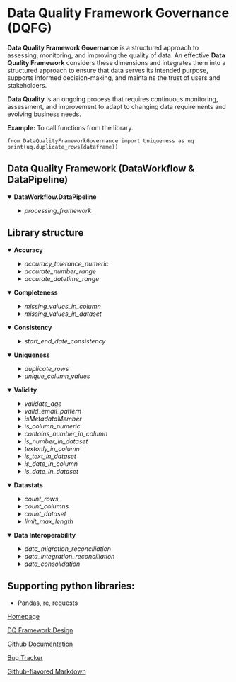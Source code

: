 
# Data Quality Framework Governance (DQFG)

**Data Quality Framework Governance** is a structured approach to assessing, monitoring, and improving the quality of data. An effective **Data Quality Framework** considers these dimensions and integrates them into a structured approach to ensure that data serves its intended purpose, supports informed decision-making, and maintains the trust of users and stakeholders.

**Data Quality** is an ongoing process that requires continuous monitoring, assessment, and improvement to adapt to changing data requirements and evolving business needs.

**Example:** To call functions from the library.

	from DataQualityFrameworkGovernance import Uniqueness as uq
	print(uq.duplicate_rows(dataframe))


## Data Quality Framework (DataWorkflow & DataPipeline)

<details open>
<summary><b>DataWorkflow.DataPipeline</b></summary>

<ul>

<details>
<summary><i>processing_framework</i></summary>

User configures **DataframeDictionary** and **DataFunctionConfig** in JSON file, based on the JSON file, data pipeline tasks will be performed in  processing framework.

	import pandas as pd
	from DataQualityFrameworkGovernance.DataWorkflow import DataPipeline as dp
	
	json_config_file = 'https://raw.githubusercontent.com/RajithPrabakaran/DataQualityFrameworkGovernance/main/Files/dq_pipeline_config.json'
	#output_csv = 'full path of system location to save the output / result - [OPTIONAL, if the result to be saved in a CSV file]'
	
	print(dp.processing_framework(json_config_file))

*The output_csv parameter is optional in 'processing_framework' function, and if specified, the result will be saved **exclusively in CSV file format.** Please provide the full path, including the desired CSV file name, for saving the output.*

*Refer [DataWorkflow](https://github.com/RajithPrabakaran/DataQualityFrameworkGovernance/blob/main/DataQualityFrameworkGovernance.png)*, *[Pre-configured Json](https://raw.githubusercontent.com/RajithPrabakaran/DataQualityFrameworkGovernance/main/Files/dq_pipeline_config.json)*

**Result**
|DateTime|DQ#|Dataset_name|DQ_Dimension|DQ_Rule/Function_name|Error_in_JSON|Error log|DQ_Rule/Function_description|DQ_Valid_count|DQ_Invalid_count|DQ_Total_count|DQ_Valid%|DQ_Invalid%|DQ_Flag_Inclusion|Data_enabled|Function_enabled|Parameter_enabled|Source|
|--|--|--|--|--|--|--|--|--|--|--|--|--|--|--|--|--|--|
|2023-12-23 11:44:13.324231|DQFGCP02|ecomm_data|Completeness|DataQualityFrameworkGovernance.Completeness.missing_values_in_column|No|No error in JSON config|"Parameter: df: 'ecomm_data', columnname: 'address2', calculate: 'Yes'"|7|43|50|14.000000000000002|86.0|Y|True|True|True|https://raw.githubusercontent.com/RajithPrabakaran/DataQualityFrameworkGovernance/main/Files/ecommerce_dataset.csv|
|2023-12-23 11:44:13.339754|DQFGCP01|ecomm_data|Completeness|DataQualityFrameworkGovernance.Completeness.missing_values_in_dataset|No|No error in JSON config|"Parameter: df: 'ecomm_data', calculate: 'Yes'"|770|80|50|90.58823529411765|9.411764705882353|Y|True|True|True|https://raw.githubusercontent.com/RajithPrabakaran/DataQualityFrameworkGovernance/main/Files/ecommerce_dataset.csv|
|2023-12-23 11:44:13.361530|DQFGAC01|ecomm_data|Accuracy|DataQualityFrameworkGovernance.Accuracy.accuracy_tolerance_numeric|No|No error in JSON config|"Parameter: df: 'ecomm_data', base_column: 'actual_price', lookup_column: 'discounted_price', tolerance_percentage: '0', calculate: 'Yes'"|0|50|50|0.0|100.0|Y|True|True|True|https://raw.githubusercontent.com/RajithPrabakaran/DataQualityFrameworkGovernance/main/Files/ecommerce_dataset.csv|
|2023-12-23 11:44:13.379107|DQFGAC02|ecomm_data|Accuracy|DataQualityFrameworkGovernance.Accuracy.accurate_number_range|No|No error in JSON config|"Parameter: df: 'ecomm_data', range_column_name: 'actual_price', lower_bound: '1', upper_bound: '1000', calculate: 'Yes'"|50|0|50|100.0|0.0|Y|True|True|True|https://raw.githubusercontent.com/RajithPrabakaran/DataQualityFrameworkGovernance/main/Files/ecommerce_dataset.csv|
|2023-12-23 11:44:13.395435|DQFGAC03|ecomm_data|Accuracy|DataQualityFrameworkGovernance.Accuracy.accurate_datetime_range|No|No error in JSON config|"Parameter: df: 'ecomm_data', range_column_name: 'purchase_datetime', from_date: '2023-05-01', to_date: '2023-05-28', date_format: '%Y-%m-%d', calculate: 'Yes'"|22|28|50|44.0|56.00000000000001|Y|True|True|True|https://raw.githubusercontent.com/RajithPrabakaran/DataQualityFrameworkGovernance/main/Files/ecommerce_dataset.csv|

</details>
</ul>
</details>

## Library structure

<details open>
<summary><b>Accuracy</b></summary>

<ul>

<details>
<summary><i>accuracy_tolerance_numeric</i></summary>

Calculating data quality accuracy of a set of values (base values) by comparing them to a known correct value (lookup value) by setting a user-defined tolerance percentage, applicable for numeric values.

	from  DataQualityFrameworkGovernance  import  Accuracy as ac
	print(ac.accuracy_tolerance_numeric(dataframe, 'base_column', 'lookup_column', tolerance_percentage))

</details>

<details>
<summary><i>accurate_number_range</i></summary>

Number range ensures that data values are accurate and conform to expected values or constraints. It is applicable to a variety of contexts, including exam scores, weather conditions, pricing, stock prices, age, income, speed limits for vehicles, water levels, and numerous other scenarios.

	from  DataQualityFrameworkGovernance  import  Accuracy as ac
	print(ac.accurate_number_range(dataframe, 'range_column_name', lower_bound, upper_bound))

	Example:
	print(ac.accurate_number_range(df, 'Age', 4, 12))
	(Output will extract the age between 4(lower bound) and 12 (upper bound) from column 'Age' in the dataset 'df')

</details>

<details>
<summary><i>accurate_datetime_range</i></summary>

The datetime range filter guarantees the accuracy and adherence of data values to predetermined criteria or constraints. It is applicable to a variety of contexts, including capturing outliers in date of birth, age and many more.

	from  DataQualityFrameworkGovernance  import  Accuracy as ac
	print(ac.accurate_datetime_range(Dataframe, 'range_column_name', 'from_date', 'to_date', 'date_format'))

	Example:
	print(ac.accurate_datetime_range(df, 'Date', '2023-01-15', '2023-03-01', '%Y-%m-%d'))

**Important**: Specify date format in *'%Y-%m-%d %H:%M:%S.%f'*  ***(It can be specified in any format aligned to source date format).***

</details>

</ul>
</details>

<details open>
<summary><b>Completeness</b></summary>

<ul>

<details>
<summary><i>missing_values_in_column</i></summary>

Summary of missing values in each column.

	from  DataQualityFrameworkGovernance  import  Completeness as cp
	print(cp.missing_values_in_column(dataframe))

</details>

<details>
<summary><i>missing_values_in_dataset</i></summary>

Summary of missing values in a dataset.

	from  DataQualityFrameworkGovernance  import  Completeness as cp
	print(cp.missing_values_in_dataset(dataframe))

</details>

</ul>
</details>

<details open>
<summary><b>Consistency</b></summary>

<ul>

<details>
<summary><i>start_end_date_consistency</i></summary>

If data in two columns is consistent, check if the "Start Date" and "End Date" column are in the correct chronological order. 

	from  DataQualityFrameworkGovernance  import  Consistency as ct
	#print(ct.start_end_date_consistency(dataframe, 'start_date_column_name', 'end_date_column_name', date_format))
	
	df = pd.read_csv('https://raw.githubusercontent.com/RajithPrabakaran/DataQualityFrameworkGovernance/main/Files/ecommerce_dataset.csv')
	print(ct.start_end_date_consistency(df, 'purchase_datetime', 'refund_date','%Y-%m-%d %H:%M:%S'))

**Important**: Specify date format in *'%Y-%m-%d %H:%M:%S.%f'*  ***(It can be specified in any format aligned to source date format).***

</details>

</ul>
</details>
  

<details open>
<summary><b>Uniqueness</b></summary>

<ul>

<details>
<summary><i>duplicate_rows</i></summary>

Identify and display **duplicate** rows in a dataset. 

  
	from  DataQualityFrameworkGovernance  import  Uniqueness as uq
	print(uq.duplicate_rows(dataframe))

</details>

<details>
<summary><i>unique_column_values</i></summary>

Display **unique column values** in a dataset. 

	from  DataQualityFrameworkGovernance  import  Uniqueness as uq
	print(uq.unique_column_values(dataframe, 'column_name'))

</details>

</ul>
</details>


<details open>
<summary><b>Validity</b></summary>

<ul>

<details>
<summary><i>validate_age</i></summary>

Validate age based on the criteria in a dataset. 

  	from  DataQualityFrameworkGovernance  import  Validity as vl
	print(vl.validate_age(dataframe, 'age_column', min_age, max_age))

</details>

<details>
<summary><i>vaild_email_pattern</i></summary>

Validating accuracy of email addresses in a dataset by verifying that they follow a valid email format.

	from  DataQualityFrameworkGovernance  import  Validity as vl
	print(vl.valid_email_pattern(dataframe,'email_column_name'))

</details>

<details>
<summary><i>isMetadataMember</i></summary>

If all values in a given array list are present in a specific column of a dataset then it provides a status message indicating whether all names are found or not. **Array values must be within square brackets.**
    
    #Examples
    #array list = ["Tom", "Jerry", "Donald"] - Text
	#array list = [10, 20, 30] - Numeric
	#array list = [True, False] - Boolean
	#array list = [0, 1] - Flag

	from  DataQualityFrameworkGovernance  import  Validity as vl
	df = pd.read_csv('https://raw.githubusercontent.com/RajithPrabakaran/DataQualityFrameworkGovernance/main/Files/ecommerce_dataset.csv')
	meta_member = ["Yes", "N"]
	
	print(vl.isMetadataMember(df, 'replaced', meta_member,"No"))
	#print(vl.isMetadataMember(dataframe, 'column_name_to_look', [array_list]))
	#Parameter 'No' is optional to enable and disable calculation


</details>

<details>
<summary><i>is_column_numeric</i></summary>

 Examines each value in a **column** and appends a new column to the existing column, indicating whether the column is numeric.

	from  DataQualityFrameworkGovernance  import  Validity as vl
	df = pd.read_csv('https://raw.githubusercontent.com/RajithPrabakaran/DataQualityFrameworkGovernance/main/Files/ecommerce_dataset.csv')
    print(vl.is_column_numeric(df, 'actual_price'))
	
	#print(vl.is_column_numeric(dataframe, 'column_name'))

</details>

<details>
<summary><i>contains_number_in_column</i></summary>

 Examines each value in a **column** and appends a new column to the existing column, indicating whether the values contains numeric.

	from  DataQualityFrameworkGovernance  import  Validity as vl
	df = pd.read_csv('https://raw.githubusercontent.com/RajithPrabakaran/DataQualityFrameworkGovernance/main/Files/ecommerce_dataset.csv')
    print(vl.contains_number_in_column(df, 'product_name'))
	
	#print(vl.contains_number_in_column(dataframe, 'column_name'))

</details>

<details>
<summary><i>is_number_in_dataset</i></summary>

Examines each value in a **dataset** and appends a new column for each existing column, indicating whether the values are numeric.

	from  DataQualityFrameworkGovernance  import  Validity as vl
	print(vl.is_number_in_dataset(dataframe))

	#Example for specific column selection
	is_number_in_dataset(dataframe[['column1','column7']])

</details>

<details>
<summary><i>textonly_in_column</i></summary>

 Examines each value in a **column** and appends a new column to the existing column, indicating whether the values are text. **Result would be false, if text or string contains number.**

	from  DataQualityFrameworkGovernance  import  Validity as vl
	df = pd.read_csv('https://raw.githubusercontent.com/RajithPrabakaran/DataQualityFrameworkGovernance/main/Files/ecommerce_dataset.csv')
    print(vl.textonly_in_column(df,'product_description'))

	#print(vl.textonly_in_column(dataframe, 'column_name'))

</details>

<details>
<summary><i>is_text_in_dataset</i></summary>

Examines each value in a **dataset** and appends a new column for each existing column, indicating whether the values are text. **Result would be false, if text or string contains number.**

	from  DataQualityFrameworkGovernance  import  Validity as vl
	print(vl.is_text_in_dataset(dataframe))

	#Example for specific column selection
	is_text_in_dataset(dataframe[['column1','column7']])

</details>

<details>
<summary><i>is_date_in_column</i></summary>

 Examines each value in a **column** and appends a new column to the existing column, indicating whether the values are in date time, in a speciifed format.

	from  DataQualityFrameworkGovernance  import  Validity as vl
	print(vl.is_date_in_column(dataframe,'column_name', date_format))

**Important**: Specify date format in *'%Y-%m-%d %H:%M:%S.%f'*  ***(It can be specified in any format aligned to source date format).***

</details>

<details>
<summary><i>is_date_in_dataset</i></summary>

 Examines each value in a **dataset** and appends a new column for each existing column, indicating whether the values are in date time, in a speciifed format.

	from  DataQualityFrameworkGovernance  import  Validity as vl
	df = pd.read_csv('https://raw.githubusercontent.com/RajithPrabakaran/DataQualityFrameworkGovernance/main/Files/ecommerce_dataset.csv')
	print(vl.is_date_in_dataset(df,'%Y-%m-%d %H:%M:%S'))

    #print(vl.is_date_in_dataset(df[['purchase_datetime','product_name']],'%Y-%m-%d %H:%M:%S'))
	#print(vl.is_date_in_dataset(dataframe, date_format))

	#Example for specific column selection
	is_date_in_dataset(dataframe[['column1','column7']], date_format='%Y-%m-%d')

**Important**: Specify date format in *'%Y-%m-%d %H:%M:%S.%f'*  ***(It can be specified in any format aligned to source date format).***

</details>

</details>


</ul>
</details>

</ul>
</details>

<details open>
<summary><b>Datastats</b></summary>

<ul>

<details>
<summary><i>count_rows</i></summary>

Count the number of rows in a DataFrame. 
  
  	from  DataQualityFrameworkGovernance  import  Datastats as ds
	print(ds.count_rows(dataframe))

</details>

<details>
<summary><i>count_columns</i></summary>

Count the number of columns in a DataFrame. 

    
  	from  DataQualityFrameworkGovernance  import  Datastats as ds
	print(ds.count_columns(dataframe))

</details>

<details>
<summary><i>count_dataset</i></summary>

Count the number of rows & columns in a DataFrame. 
    
  	from  DataQualityFrameworkGovernance  import  Datastats as ds
	print(ds.count_dataset(dataframe))

</details>

<details>
<summary><i>limit_max_length</i></summary>

 Limits the maximum length of a string to specific length. Example, when applied to the input string 'ABCDEFGH', the function returns 'ABCDE', effectively truncating the original string to the first 5 characters.
    
  	from  DataQualityFrameworkGovernance  import  Datastats as ds
	print(ds.limit_max_length(dataframe, column_name, start_length, length))

	#Example: 'ABCDEFGH' input string returns 'ABCDE'
	print(limit_max_length(df,'column_name',0,5))

</details>

</ul>
</details>


<details open>
<summary><b>Data Interoperability</b></summary>

<ul>

<details>
<summary><i>data_migration_reconciliation</i></summary>

**Data migration reconciliation** is a crucial step in ensuring the accuracy and integrity of data transfer between a source and target system. The process involves comparison of the source and target data to identify any disparities. If the columns in both datasets differ, the process returns an ouput to align the source and target dataset. 

**Output of column name mismatch**
| Column | MatchStatus | TableLocation |
|--|--|--|
| Department | Unmatched | Source |
| Departmentt | Unmatched | Target |
| EmployeeID | Matched | NotApplicable |

After structural alignment is confirmed, a comprehensive check is performed by comparing the content of each column. Any inconsistencies between the source and target data are flagged as mismatches. This includes the identification of specific 'column name(s)' where discrepancies occur, 'row number or position' and 'mismatched records' in both the source and target datasets. This comprehensive reporting ensures that discrepancies can be easily located and addressed, promoting data accuracy and the successful completion of the migration process.

  	from  DataQualityFrameworkGovernance  import  Interoperability as io
	print(io.data_migration_reconciliation(source_dataframe, target_dataframe))

	#Example of saving source and target dataframe from csv file

	import pandas as pd
	source_dataframe = pd.read_csv('source_data.csv')
	target_dataframe = pd.read_csv('target_data.csv')

**Result**
| Column | Row no. / Position |Source Data |Target Data |
|--|--|--|--|
| Column name | 2 | 33 | 3 |
| Column name | 289 | Donald Trump | Donald Duck |  

</details>

<details>
<summary><i>data_integration_reconciliation</i></summary>

**Data integration reconciliation** involves combining data from different sources into a unified view. This function compares two datasets, source_dataset and target_dataset, based on a unique identifier, ID. It checks for disparities in each column, cell by cell, between the two datasets. For each mismatch, it identifies the specific column and provides a status of "Matched" or "Mismatched." If the columns in both datasets differ, the process returns an ouput to align the source and target dataset. 

**Example output of column name mismatch**
| Column | MatchStatus | TableLocation |
|--|--|--|
| Department | Unmatched | Source |
| Departmentt | Unmatched | Target |
| EmployeeID | Matched | NotApplicable |

After structural alignment is confirmed, a comprehensive check is performed by comparing the content of each column. Any inconsistencies between the source and target data are flagged as mismatches.

**Parameters:**

**source_dataset:** The source dataset, a DataFrame containing the data to be compared.
**target_dataset:** The target dataset, a DataFrame containing the data to be compared against the source dataset
**ID**: A unique identifier column present in both datasets, used to match rows between the two datasets.

**Return Value:**

**status:** A string indicating the overall comparison status, either "Matched" or "Mismatched."
**mismatched_columns:** A list of columns that have mismatches between the two datasets.

	import pandas as pd
  	from  DataQualityFrameworkGovernance  import  Interoperability as io

	source_dataset = pd.DataFrame({
		'Ordinal': [54, 55, 56, 57],
		'Name': ['Theresa May','Boris Johnson', 'Liz Truss', 'Rishi Sunak'],
		'Monarch': ['Elizabeth II', 'Elizabeth II', 'Elizabeth II & Charles III', 'Charles III']
		})

	target_dataset = pd.DataFrame({
		'Ordinal': [55, 56, 57],
		'Name': ['Boris Johnson', 'Liz Truss', 'Rishi Sunak'],
		'Monarch': ['Elizabeth II', 'Elizabeth II', 'Charles III']
		})

	comparison_results = io.data_integration_reconciliation(source_dataset, target_dataset, 'Ordinal')
	print(comparison_results)


**Result**
| Ordinal | Status | Mismatched_Columns | MergeStatus | Name_source | Name_target | Monarch_source | Monarch_target |
|--|--|--|--|--|--|--|--|
|54|Mismatch|Name, Monarch|left_only|Theresa May|NaN|Elizabeth II|NaN|
|56|Mismatch|Monarch|both| Liz Truss| Liz Truss|Elizabeth II & Charles III|Elizabeth II|
|55|Match|None|both|Boris Johnson|Boris Johnson|Elizabeth II|Elizabeth II|
|57|Match|None|both|Rishi Sunak|Rishi Sunak|Charles III|Charles III|

</details>

<details>
<summary><i>data_consolidation</i></summary>

**Data consolidation** is a process of combining information from multiple datasets to create a unified dataset. This function with three parameters – dataset1, dataset2, and a parameter to determine consolidation direction (0 for rows ,1 for columns), users can choose between consolidating data by rows or columns.

**Compile by Rows (0):**

When choosing compile=0, the function will stack the datasets vertically, effectively appending the rows of dataset2 beneath the rows of dataset1.

**Compile by Columns (1):**

Alternatively, selecting compile=1 will concatenate the datasets side by side, merging columns from dataset2 to the right of those from dataset1.

  	from  DataQualityFrameworkGovernance  import  Interoperability as io

	CompileByColumns = io.data_consolidation(df1, df2,1)
	CompileByRows = io.data_consolidation(df1, df2,0)

</details>

</ul>
</details> 

## Supporting python libraries:
  

- Pandas, re, requests

[Homepage](https://github.com/RajithPrabakaran/DataQualityFrameworkGovernance)

[DQ Framework Design](https://github.com/RajithPrabakaran/DataQualityFrameworkGovernance/blob/main/DataQualityFrameworkGovernance.png)

[Github Documentation](https://github.com/RajithPrabakaran/DataQualityFrameworkGovernance)

[Bug Tracker](https://github.com/RajithPrabakaran/DataQualityFrameworkGovernance/issues) 

[Github-flavored Markdown](https://guides.github.com/features/mastering-markdown/)
